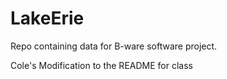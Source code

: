 # LakeErie
Repo containing data for B-ware software project.

Cole's Modification to the README for class
